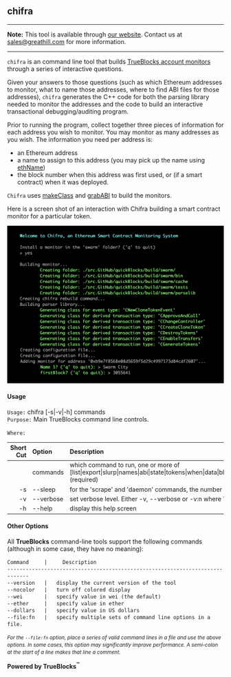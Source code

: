 ## chifra

---

**Note:** This tool is available through [our website](http://quickblocks.io). Contact us at [sales@greathill.com](mailto:sales@greathill.com) for more information.

---

`chifra` is an command line tool that builds [TrueBlocks account monitors](../../monitors/README.md) through a series of interactive questions.

Given your answers to those questions (such as which Ethereum addresses to monitor, what to name those addresses, where to find ABI files for those addresses), `chifra` generates the C++ code for both the parsing library needed to monitor the addresses and the code to build an interactive transactional debugging/auditing program.

Prior to running the program, collect together three pieces of information for each address you wish to monitor. You may monitor as many addresses as you wish. The information you need per address is:

- an Ethereum address
- a name to assign to this address (you may pick up the name using [ethName](../../tools/ethName/README.md))
- the block number when this address was first used, or (if a smart contract) when it was deployed.

`Chifra` uses [makeClass](../makeClass/README.md) and [grabABI](../grabABI/README.md) to build the monitors.

Here is a screen shot of an interaction with Chifra building a smart contract monitor for a particular token.

<img src=docs/image.png>

#### Usage

`Usage:` chifra [-s|-v|-h] commands  
`Purpose:` Main TrueBlocks command line controls.

`Where:`

| Short Cut | Option        | Description                                                                                                                                                                                                                                                |
| --------: | :------------ | :--------------------------------------------------------------------------------------------------------------------------------------------------------------------------------------------------------------------------------------------------------- |
|           | commands      | which command to run, one or more of [list&#124;export&#124;slurp&#124;names&#124;abi&#124;state&#124;tokens&#124;when&#124;data&#124;blocks&#124;transactions&#124;receipts&#124;logs&#124;traces&#124;quotes&#124;scrape&#124;status&#124;rm] (required) |
|        -s | --sleep <num> | for the 'scrape' and 'daemon' commands, the number of seconds chifra should sleep between runs (default 14)                                                                                                                                                |
|        -v | --verbose     | set verbose level. Either -v, --verbose or -v:n where 'n' is level                                                                                                                                                                                         |
|        -h | --help        | display this help screen                                                                                                                                                                                                                                   |

#### Other Options

All **TrueBlocks** command-line tools support the following commands (although in some case, they have no meaning):

    Command     |     Description
    -----------------------------------------------------------------------------
    --version   |   display the current version of the tool
    --nocolor   |   turn off colored display
    --wei       |   specify value in wei (the default)
    --ether     |   specify value in ether
    --dollars   |   specify value in US dollars
    --file:fn   |   specify multiple sets of command line options in a file.

<small>_For the `--file:fn` option, place a series of valid command lines in a file and use the above options. In some cases, this option may significantly improve performance. A semi-colon at the start of a line makes that line a comment._</small>

**Powered by TrueBlocks<sup>&trade;</sup>**
